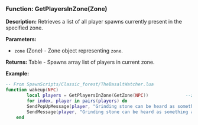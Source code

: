### Function: GetPlayersInZone(Zone)

**Description:** Retrieves a list of all player spawns currently present in the specified zone.

**Parameters:**
- `zone` (Zone) - Zone object representing `zone`.

**Returns:** Table - Spawns array list of players in current zone.

**Example:**

```lua
-- From SpawnScripts/Classic_forest/TheBasaltWatcher.lua
function wakeup(NPC)
		local players = GetPlayersInZone(GetZone(NPC))              --zone callout and activation
		for index, player in pairs(players) do
		SendPopUpMessage(player, "Grinding stone can be heard as something ancient stirs in the ruins.", 255, 255, 0)
		SendMessage(player, "Grinding stone can be heard as something ancient stirs in the ruins.","yellow")
    end
```
